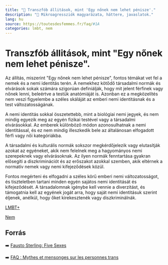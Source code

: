 ```yaml
---
title: "🚫 Transzfób állitások, mint 'Egy nőnek nem lehet pénisze'."
description: "🚫 Mikroagressziók magyarázata, háttere, javaslatok."
lang: hu
source: https://toutesdesfemmes.fr/faq/#1A
categories: lmbt, nem
---
```


<div class="wiki-content agression-title">

# Transzfób állitások, mint "Egy nőnek nem lehet pénisze".

Az állítás, miszerint "Egy nőnek nem lehet pénisze", fontos témákat vet fel a nemek és a nemi identitás terén. A nemekhez kötődő társadalmi normák és elvárások sokak számára szigorúan definiálják, hogy mit jelent férfinek vagy nőnek lenni, beleértve a testük anatómiáját is. Azonban ez a megközelítés nem veszi figyelembe a széles skáláját az emberi nemi identitásnak és a test változatosságának.

A nemi identitás sokkal összetettebb, mint a biológiai nemi jegyek, és nem mindig egyezik meg az egyén fizikai testével vagy a társadalmi elvárásokkal. Az emberek különböző módon azonosulhatnak a nemi identitással, és ez nem mindig illeszkedik bele az általánosan elfogadott férfi vagy női kategóriákba.

A társadalmi és kulturális normák sokszor megkérdőjelezik vagy elutasítják azokat az egyéneket, akik nem felelnek meg a hagyományos nemi szerepeknek vagy elvárásoknak. Az ilyen normák fenntartása gyakran elősegíti a diszkriminációt és az erőszakot azokkal szemben, akik eltérnek a normatív nemek vagy nemi kifejeződések közül.

Fontos megérteni és elfogadni a széles körű emberi nemi változatosságot, és tiszteletben tartani minden egyén sajátos nemi identitását és kifejeződését. A társadalomnak igénybe kell vennie a diverzitást, és támogatnia kell az egyének jogát arra, hogy saját nemi identitásuk szerint éljenek, anélkül, hogy őket kirekesztenék vagy diszkriminálnák.


<div class="categories">

[LMBT+](/#/entry?id=lmbt)

[Nem](/#/entry?id=nem)

</div>

## Forrás

➡️ [Fausto Sterling: Five Sexes](https://www.coursehero.com/lit/The-Five-Sexes/plot-summary/)

➡️ [FAQ : Mythes et mensonges sur les personnes trans](https://toutesdesfemmes.fr/faq-mythes-et-mensonges-sur-les-personnes-trans/)

</div>